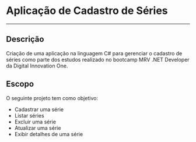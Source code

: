 # Aplicação de Cadastro de Séries

___

## Descrição

Criação de uma aplicação na linguagem C# para gerenciar o cadastro de séries como parte dos estudos realizado no bootcamp MRV .NET Developer da Digital Innovation One.

## Escopo

O seguinte projeto tem como objetivo:

 - Cadastrar uma série
 - Listar séries
 - Excluir uma série
 - Atualizar uma série
 - Exibir detalhes de uma série